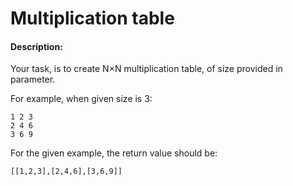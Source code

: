 # Multiplication table
#### Description:

Your task, is to create N×N multiplication table, of size provided in parameter.

For example, when given size is 3:

    1 2 3
    2 4 6
    3 6 9

For the given example, the return value should be:

    [[1,2,3],[2,4,6],[3,6,9]]